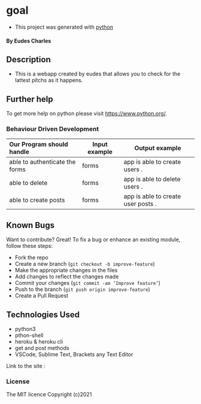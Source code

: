 # goal
-  This project was generated with [python](https://www.python.org/) 
#### By **Eudes Charles**

## Description
- This is a webapp created by eudes that allows you to check for the lattest pitchs as it happens.

## Further help

To get more help on python please visit https://www.python.org/.

### Behaviour Driven Development
| Our Program should handle                       | Input example | Output example                                   |
|:------------------------------------------------|---------------|--------------------------------------------------|
|able to authenticate the forms | forms  | app is able to create users .|
|able to delete | forms  | app is able to delete users .|
|able to create posts | forms  | app is able to create user posts .|

## Known Bugs
Want to contribute? Great!
To fix a bug or enhance an existing module, follow these steps:
- Fork the repo
- Create a new branch (`git checkout -b improve-feature`)
- Make the appropriate changes in the files
- Add changes to reflect the changes made
- Commit your changes (`git commit -am ‘Improve feature’`)
- Push to the branch (`git push origin improve-feature`)
- Create a Pull Request
## Technologies Used
- python3
- pthon-shell
- heroku & heroku cli
- get and post methods
- VSCode, Sublime Text, Brackets any Text Editor



Link to the site : 

### License
The MIT licence Copyright (c)2021